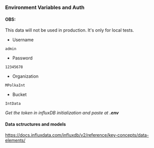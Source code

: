 ### Environment Variables and Auth

#### OBS:
This data will not be used in production. It's only for local tests.

 - Username
```
admin
```
 - Password
```
12345678
```
 - Organization
```
MPolkaInt
```
 - Bucket
```
IntData
```

*Get the token in influxDB initialization and paste at **.env***

#### Data sctructures and models
https://docs.influxdata.com/influxdb/v2/reference/key-concepts/data-elements/
